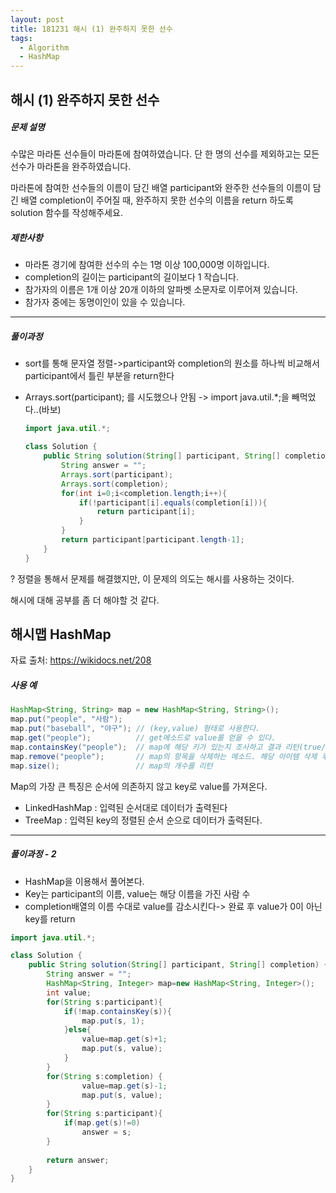 ```yaml
---
layout: post
title: 181231 해시 (1) 완주하지 못한 선수
tags:
  - Algorithm
  - HashMap
---
```

## 해시 (1) 완주하지 못한 선수

##### 문제 설명

수많은 마라톤 선수들이 마라톤에 참여하였습니다. 단 한 명의 선수를 제외하고는 모든 선수가 마라톤을 완주하였습니다.

마라톤에 참여한 선수들의 이름이 담긴 배열 participant와 완주한 선수들의 이름이 담긴 배열 completion이 주어질 때, 완주하지 못한 선수의 이름을 return 하도록 solution 함수를 작성해주세요.

##### 제한사항

- 마라톤 경기에 참여한 선수의 수는 1명 이상 100,000명 이하입니다.
- completion의 길이는 participant의 길이보다 1 작습니다.
- 참가자의 이름은 1개 이상 20개 이하의 알파벳 소문자로 이루어져 있습니다.
- 참가자 중에는 동명이인이 있을 수 있습니다.

------

##### 풀이과정

- sort를 통해 문자열 정렬->participant와 completion의 원소를 하나씩 비교해서 participant에서 틀린 부분을 return한다

- Arrays.sort(participant); 를 시도했으나 안됨 -> import java.util.*;을 빼먹었다..(바보)

  ```java
  import java.util.*;
  
  class Solution {
      public String solution(String[] participant, String[] completion) {
          String answer = "";
          Arrays.sort(participant);
          Arrays.sort(completion);
          for(int i=0;i<completion.length;i++){
              if(!participant[i].equals(completion[i])){
                  return participant[i];
              }
          }
          return participant[participant.length-1];
      }
  }
  ```


? 정렬을 통해서 문제를 해결했지만, 이 문제의 의도는 해시를 사용하는 것이다.

 해시에 대해 공부를 좀 더 해야할 것 같다.



## 해시맵 HashMap

자료 출처: https://wikidocs.net/208

##### 사용 예

```java
HashMap<String, String> map = new HashMap<String, String>();
map.put("people", "사람");
map.put("baseball", "야구"); // (key,value) 형태로 사용한다.
map.get("people");			// get메소드로 value를 얻을 수 있다.
map.containsKey("people");	// map에 해당 키가 있는지 조사하고 결과 리턴(true/false)
map.remove("people");		// map의 항목을 삭제하는 메소드. 해당 아이템 삭제 후 value를 리턴한다.
map.size();					// map의 개수를 리턴
```
Map의 가장 큰 특징은 순서에 의존하지 않고 key로 value를 가져온다. 



- LinkedHashMap : 입력된 순서대로 데이터가 출력된다
- TreeMap : 입력된 key의 정렬된 순서 순으로 데이터가 출력된다.

------

##### 풀이과정 - 2

- HashMap을 이용해서 풀어본다.
- Key는 participant의 이름, value는 해당 이름을 가진 사람 수
- completion배열의 이름 수대로 value를 감소시킨다-> 완료 후 value가 0이 아닌 key를 return

```java
import java.util.*;

class Solution {
    public String solution(String[] participant, String[] completion) {
        String answer = "";
        HashMap<String, Integer> map=new HashMap<String, Integer>();
        int value;
        for(String s:participant){
            if(!map.containsKey(s)){
                map.put(s, 1);
            }else{
                value=map.get(s)+1;
                map.put(s, value);
            }
        }
        for(String s:completion) {
                value=map.get(s)-1;
                map.put(s, value);
        }
        for(String s:participant){
            if(map.get(s)!=0)
                answer = s;     
        }
        
        return answer;
    }
}
```